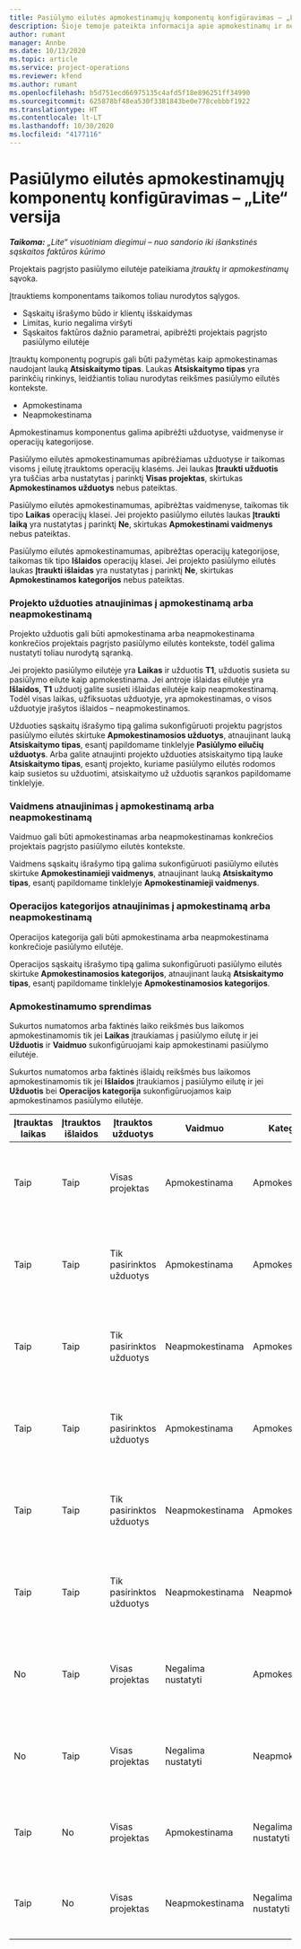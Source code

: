 ```yaml
---
title: Pasiūlymo eilutės apmokestinamųjų komponentų konfigūravimas – „Lite“ versija
description: Šioje temoje pateikta informacija apie apmokestinamų ir neapmokestinamų komponentų nustatymą projektais pagrįsto pasiūlymo eilutėje.
author: rumant
manager: Annbe
ms.date: 10/13/2020
ms.topic: article
ms.service: project-operations
ms.reviewer: kfend
ms.author: rumant
ms.openlocfilehash: b5d751ecd66975135c4afd5f18e896251ff34990
ms.sourcegitcommit: 625878bf48ea530f3381843be0e778cebbbf1922
ms.translationtype: HT
ms.contentlocale: lt-LT
ms.lasthandoff: 10/30/2020
ms.locfileid: "4177116"
---
```

# <a name="configure-the-chargeable-components-of-a-quote-line---lite"></a>Pasiūlymo eilutės apmokestinamųjų komponentų konfigūravimas – „Lite“ versija

_**Taikoma:** „Lite“ visuotiniam diegimui – nuo sandorio iki išankstinės sąskaitos faktūros kūrimo_

Projektais pagrįsto pasiūlymo eilutėje pateikiama *įtrauktų* ir *apmokestinamų* sąvoka.

Įtrauktiems komponentams taikomos toliau nurodytos sąlygos.

  - Sąskaitų išrašymo būdo ir klientų išskaidymas
  - Limitas, kurio negalima viršyti 
  - Sąskaitos faktūros dažnio parametrai, apibrėžti projektais pagrįsto pasiūlymo eilutėje

Įtrauktų komponentų pogrupis gali būti pažymėtas kaip apmokestinamas naudojant lauką **Atsiskaitymo tipas**. Laukas **Atsiskaitymo tipas** yra parinkčių rinkinys, leidžiantis toliau nurodytas reikšmes pasiūlymo eilutės kontekste.

  - Apmokestinama
  - Neapmokestinama

Apmokestinamus komponentus galima apibrėžti užduotyse, vaidmenyse ir operacijų kategorijose.

Pasiūlymo eilutės apmokestinamumas apibrėžiamas užduotyse ir taikomas visoms į eilutę įtrauktoms operacijų klasėms. Jei laukas **Įtraukti užduotis** yra tuščias arba nustatytas į parinktį **Visas projektas**, skirtukas **Apmokestinamos užduotys** nebus pateiktas.

Pasiūlymo eilutės apmokestinamumas, apibrėžtas vaidmenyse, taikomas tik tipo **Laikas** operacijų klasei. Jei projekto pasiūlymo eilutės laukas **Įtraukti laiką** yra nustatytas į parinktį **Ne**, skirtukas **Apmokestinami vaidmenys** nebus pateiktas.

Pasiūlymo eilutės apmokestinamumas, apibrėžtas operacijų kategorijose, taikomas tik tipo **Išlaidos** operacijų klasei. Jei projekto pasiūlymo eilutės laukas **Įtraukti išlaidas** yra nustatytas į parinktį **Ne**, skirtukas **Apmokestinamos kategorijos** nebus pateiktas.

### <a name="update-a-project-task-to-be-chargeable-or-non-chargeable"></a>Projekto užduoties atnaujinimas į apmokestinamą arba neapmokestinamą

Projekto užduotis gali būti apmokestinama arba neapmokestinama konkrečios projektais pagrįsto pasiūlymo eilutės kontekste, todėl galima nustatyti toliau nurodytą sąranką.

Jei projekto pasiūlymo eilutėje yra **Laikas** ir užduotis **T1**, užduotis susieta su pasiūlymo eilute kaip apmokestinama. Jei antroje išlaidas eilutėje yra **Išlaidos**, **T1** užduotį galite susieti išlaidas eilutėje kaip neapmokestinamą. Todėl visas laikas, užfiksuotas užduotyje, yra apmokestinamas, o visos užduotyje įrašytos išlaidos – neapmokestinamos.

Užduoties sąskaitų išrašymo tipą galima sukonfigūruoti projektu pagrįstos pasiūlymo eilutės skirtuke **Apmokestinamosios užduotys**, atnaujinant lauką **Atsiskaitymo tipas**, esantį papildomame tinklelyje **Pasiūlymo eilučių užduotys**. Arba galite atnaujinti projekto užduoties atsiskaitymo tipą lauke **Atsiskaitymo tipas**, esantį projekto, kuriame pasiūlymo eilutės rodomos kaip susietos su užduotimi, atsiskaitymo už užduotis sąrankos papildomame tinklelyje.

### <a name="update-a-role-to-be-chargeable-or-non-chargeable"></a>Vaidmens atnaujinimas į apmokestinamą arba neapmokestinamą

Vaidmuo gali būti apmokestinamas arba neapmokestinamas konkrečios projektais pagrįsto pasiūlymo eilutės kontekste.

Vaidmens sąskaitų išrašymo tipą galima sukonfigūruoti pasiūlymo eilutės skirtuke **Apmokestinamieji vaidmenys**, atnaujinant lauką **Atsiskaitymo tipas**, esantį papildomame tinklelyje **Apmokestinamieji vaidmenys**.

### <a name="update-a-transaction-category-to-be-chargeable-or-non-chargeable"></a>Operacijos kategorijos atnaujinimas į apmokestinamą arba neapmokestinamą

Operacijos kategorija gali būti apmokestinama arba neapmokestinama konkrečioje pasiūlymo eilutėje.

Operacijos sąskaitų išrašymo tipą galima sukonfigūruoti pasiūlymo eilutės skirtuke **Apmokestinamosios kategorijos**, atnaujinant lauką **Atsiskaitymo tipas**, esantį papildomame tinklelyje **Apmokestinamosios kategorijos**.

### <a name="resolve-chargeability"></a>Apmokestinamumo sprendimas
Sukurtos numatomos arba faktinės laiko reikšmės bus laikomos apmokestinamomis tik jei **Laikas** įtraukiamas į pasiūlymo eilutę ir jei **Užduotis** ir **Vaidmuo** sukonfigūruojami kaip apmokestinami pasiūlymo eilutėje.

Sukurtos numatomos arba faktinės išlaidų reikšmės bus laikomos apmokestinamomis tik jei **Išlaidos** įtraukiamos į pasiūlymo eilutę ir jei **Užduotis** bei **Operacijos kategorija** sukonfigūruojamos kaip apmokestinamos pasiūlymo eilutėje.

| Įtrauktas laikas | Įtrauktos išlaidos | Įtrauktos užduotys | Vaidmuo | Kategorija. | Užduotis | Sąskaitų siuntimas |
| --- | --- | --- | --- | --- | --- | --- |
| Taip | Taip | Visas projektas | Apmokestinama | Apmokestinama | Negalima nustatyti | Atsiskaitymas pagal faktinį laiką: Apmokestinamas </br>Atsiskaitymas pagal faktines išlaidas: Apmokestinamas |
| Taip | Taip | Tik pasirinktos užduotys | Apmokestinama | Apmokestinama | Apmokestinama | Atsiskaitymas pagal faktinį laiką: Apmokestinamas</br>Atsiskaitymas pagal faktines išlaidas: Apmokestinamas |
| Taip | Taip | Tik pasirinktos užduotys | Neapmokestinama | Apmokestinama | Apmokestinama | Atsiskaitymas pagal faktinį laiką: Neapmokestinamas</br>Atsiskaitymas pagal faktines išlaidas: Apmokestinamas |
| Taip | Taip | Tik pasirinktos užduotys | Apmokestinama | Apmokestinama | Neapmokestinama | Atsiskaitymas pagal faktinį laiką: Neapmokestinamas</br> Atsiskaitymas pagal faktines išlaidas: Neapmokestinamas |
| Taip | Taip | Tik pasirinktos užduotys | Neapmokestinama | Apmokestinama | Neapmokestinama | Atsiskaitymas pagal faktinį laiką: Neapmokestinamas</br> Atsiskaitymas pagal faktines išlaidas: Neapmokestinamas |
| Taip | Taip | Tik pasirinktos užduotys | Neapmokestinama | Neapmokestinama | Apmokestinama | Atsiskaitymas pagal faktinį laiką: Neapmokestinamas</br> Atsiskaitymas pagal faktines išlaidas: Neapmokestinamas |
| No | Taip | Visas projektas | Negalima nustatyti | Apmokestinama | Negalima nustatyti | Atsiskaitymas pagal faktinį laiką: Nėra </br>Atsiskaitymas pagal faktines išlaidas: Apmokestinamas |
| No | Taip | Visas projektas | Negalima nustatyti | Neapmokestinama | Negalima nustatyti | Atsiskaitymas pagal faktinį laiką: Nėra </br>Atsiskaitymas pagal faktines išlaidas: Neapmokestinamas |
| Taip | No | Visas projektas | Apmokestinama | Negalima nustatyti | Negalima nustatyti | Atsiskaitymas pagal faktinį laiką: Apmokestinamas</br>Atsiskaitymas pagal faktines išlaidas: Nėra |
| Taip | No | Visas projektas | Neapmokestinama | Negalima nustatyti | Negalima nustatyti | Atsiskaitymas pagal faktinį laiką: Neapmokestinamas </br>Atsiskaitymas pagal faktines išlaidas: Nėra |
